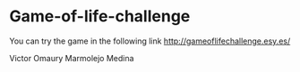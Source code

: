 # Game-of-life-challenge

You can try the game in the following link
http://gameoflifechallenge.esy.es/

Victor Omaury Marmolejo Medina
